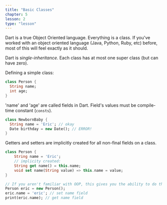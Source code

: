 ```yaml
---
title: "Basic Classes"
chapter: 5
lesson: 2
type: "lesson"
---
```


Dart is a true Object Oriented language. Everything is a class. If you've worked with an object oriented language (Java, Python, Ruby, etc) before, most of this will feel exactly as it should. 

Dart is *single-inheritance*. Each class has at most one super class (but can have zero).

Defining a simple class: 

```dart
class Person {
  String name;
  int age;
}
``` 

'name' and 'age' are called fields in Dart. Field's values must be compile-time constant (`consts`). 

```dart
class NewbornBaby {
  String name = 'Eric'; // okay
  Date birthday = new Date(); // ERROR!
}
```

Getters and setters are implicitly created for all non-final fields on a class.

```dart
class Person {
    String name = 'Eric';
    // implicity created:
    String get name() = this.name; 
    void set name(String value) => this.name = value;
}

// If you aren't familiar with OOP, this gives you the ability to do this: 
Person eric = new Person();
eric.name = 'eric'; // set name field
print(eric.name); // get name field
```







